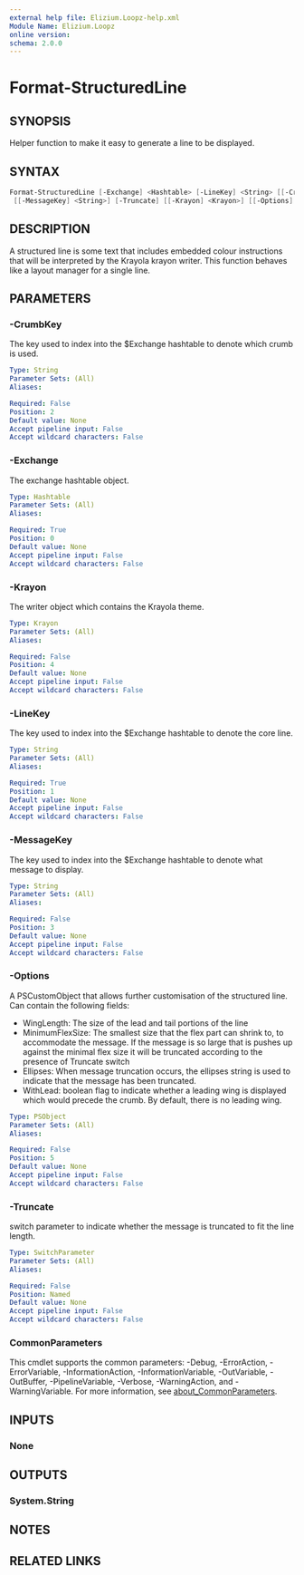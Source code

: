 ```yaml
---
external help file: Elizium.Loopz-help.xml
Module Name: Elizium.Loopz
online version:
schema: 2.0.0
---
```


# Format-StructuredLine

## SYNOPSIS

Helper function to make it easy to generate a line to be displayed.

## SYNTAX

```powershell
Format-StructuredLine [-Exchange] <Hashtable> [-LineKey] <String> [[-CrumbKey] <String>]
 [[-MessageKey] <String>] [-Truncate] [[-Krayon] <Krayon>] [[-Options] <PSObject>] [<CommonParameters>]
```

## DESCRIPTION

A structured line is some text that includes embedded colour instructions that
will be interpreted by the Krayola krayon writer. This function behaves like a
layout manager for a single line.

## PARAMETERS

### -CrumbKey

The key used to index into the $Exchange hashtable to denote which crumb is used.

```yaml
Type: String
Parameter Sets: (All)
Aliases:

Required: False
Position: 2
Default value: None
Accept pipeline input: False
Accept wildcard characters: False
```

### -Exchange

The exchange hashtable object.

```yaml
Type: Hashtable
Parameter Sets: (All)
Aliases:

Required: True
Position: 0
Default value: None
Accept pipeline input: False
Accept wildcard characters: False
```

### -Krayon

The writer object which contains the Krayola theme.

```yaml
Type: Krayon
Parameter Sets: (All)
Aliases:

Required: False
Position: 4
Default value: None
Accept pipeline input: False
Accept wildcard characters: False
```

### -LineKey

The key used to index into the $Exchange hashtable to denote the core line.

```yaml
Type: String
Parameter Sets: (All)
Aliases:

Required: True
Position: 1
Default value: None
Accept pipeline input: False
Accept wildcard characters: False
```

### -MessageKey

The key used to index into the $Exchange hashtable to denote what message to display.

```yaml
Type: String
Parameter Sets: (All)
Aliases:

Required: False
Position: 3
Default value: None
Accept pipeline input: False
Accept wildcard characters: False
```

### -Options

A PSCustomObject that allows further customisation of the structured line. Can contain the following
fields:

+ WingLength: The size of the lead and tail portions of the line
+ MinimumFlexSize: The smallest size that the flex part can shrink to, to accommodate
the message. If the message is so large that is pushes up against the minimal flex size
it will be truncated according to the presence of Truncate switch
+ Ellipses: When message truncation occurs, the ellipses string is used to indicate that
the message has been truncated.
+ WithLead: boolean flag to indicate whether a leading wing is displayed which would precede
the crumb. By default, there is no leading wing.

```yaml
Type: PSObject
Parameter Sets: (All)
Aliases:

Required: False
Position: 5
Default value: None
Accept pipeline input: False
Accept wildcard characters: False
```

### -Truncate

switch parameter to indicate whether the message is truncated to fit the line length.

```yaml
Type: SwitchParameter
Parameter Sets: (All)
Aliases:

Required: False
Position: Named
Default value: None
Accept pipeline input: False
Accept wildcard characters: False
```

### CommonParameters

This cmdlet supports the common parameters: -Debug, -ErrorAction, -ErrorVariable, -InformationAction, -InformationVariable, -OutVariable, -OutBuffer, -PipelineVariable, -Verbose, -WarningAction, and -WarningVariable. For more information, see [about_CommonParameters](http://go.microsoft.com/fwlink/?LinkID=113216).

## INPUTS

### None

## OUTPUTS

### System.String

## NOTES

## RELATED LINKS
